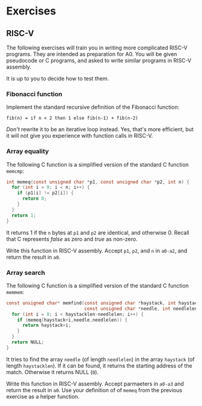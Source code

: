# Exercises

## RISC-V

The following exercises will train you in writing more
complicated RISC-V programs.  They are intended as preparation for A0.
You will be given pseudocode or C programs, and asked to write similar
programs in RISC-V assembly.

It is up to you to decide how to test them.

### Fibonacci function

Implement the standard recursive definition of the Fibonacci function:

    fib(n) = if n < 2 then 1 else fib(n-1) + fib(n-2)

*Don't* rewrite it to be an iterative loop instead.  Yes, that's more
efficient, but it will not give you experience with function calls in
RISC-V.

### Array equality

The following C function is a simplified version of the standard C
function ``memcmp``:

```C
int memeq(const unsigned char *p1, const unsigned char *p2, int n) {
  for (int i = 0; i < n; i++) {
    if (p1[i] != p2[i]) {
      return 0;
    }
  }
  return 1;
}
```

It returns 1 if the `n` bytes at `p1` and `p2` are identical, and
otherwise 0.  Recall that C represents *false* as zero and *true* as
non-zero.

Write this function in RISC-V assembly.  Accept `p1`, `p2`, and `n` in
`a0-a2`, and return the result in `a0`.

### Array search

The following C function is a simplified version of the standard C
function `memmem`:

```C
const unsigned char* memfind(const unsigned char *haystack, int haystacklen,
                             const unsigned char *needle, int needlelen) {
  for (int i = 0; i < haystacklen-needlelen; i++) {
    if (memeq(haystack+i,needle,needlelen)) {
      return haystack+i;
    }
  }
  return NULL;
}
```

It tries to find the array `needle` (of length `needlelen`) in the
array `haystack` (of length `haystacklen`).  If it can be found, it
returns the starting address of the match.  Otherwise it returns NULL
(`0`).

Write this function in RISC-V assembly.  Accept parmaeters in `a0-a3`
and return the result in `a0`.  Use your definition of of `memeq` from
the previous exercise as a helper function.
